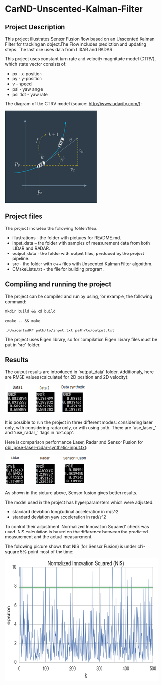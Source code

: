 # CarND-Unscented-Kalman-Filter
## Project Description
This project illustrates Sensor Fusion flow based on an Unscented Kalman Filter for tracking an object.The Flow includes prediction and updating steps. The last one uses data from LIDAR and RADAR.

This project uses constant turn rate and velocity magnitude model (CTRV), which state vector consists of:
- px - x-position
- py - y-position
- v - speed
- psi - yaw angle
- psi dot - yaw rate

The diagram of the CTRV model (source: http://www.udacity.com/):

<img src="https://github.com/SergeiDm/CarND-Unscented-Kalman-Filter/blob/master/illustrations/CTRV_model.png" width="300" height="300"/>

## Project files
The project includes the following folder/files:
- illustrations - the folder with pictures for README.md.
- input_data – the folder with samples of measurement data from both LIDAR and RADAR.
- output_data - the folder with output files, produced by the project pipeline.
- src - the folder with c++ files with Unscented Kalman Filter algorithm.
- CMakeLists.txt - the file for building program.

## Compiling and running the project
The project can be compiled and run by using, for example, the following command:

`mkdir build && cd build`

`cmake .. && make`

`./UnscentedKF path/to/input.txt path/to/output.txt`

The project uses Eigen library, so for compilation Eigen library files must be put in 'src' folder.

## Results
The output results are introduced in 'output_data' folder. Additionaly, here are RMSE values (calculated for 2D position and 2D velocity):

<img src="https://github.com/SergeiDm/CarND-Unscented-Kalman-Filter/blob/master/illustrations/RMSE.png" width="270" height="100"/>

It is possible to run the project in three different modes: considering laser only, with considering radar only, or with using both. There are 'use_laser_' and 'use_radar_' flags in 'ukf.cpp'. 

Here is comparison performance Laser, Radar and Sensor Fusion for [obj_pose-laser-radar-synthetic-input.txt](https://github.com/SergeiDm/CarND-Unscented-Kalman-Filter/blob/master/input_data/obj_pose-laser-radar-synthetic-input.txt):

<img src="https://github.com/SergeiDm/CarND-Unscented-Kalman-Filter/blob/master/illustrations/Sensor_fusion.png" width="270" height="100"/>

As shown in the picture above, Sensor fusion gives better results.

The model used in the project has hyperparameters which were adjusted:
- standard deviation longitudinal acceleration in m/s^2
- standard deviation yaw acceleration in rad/s^2

To control their adjustment 'Normalized Innovation Squared' check was used. NIS calculation is based on the difference between the predicted measurement and the actual measurement.

The following picture shows that NIS (for Sensor Fusion) is under chi-square 5% point most of the time:

<img src="https://github.com/SergeiDm/CarND-Unscented-Kalman-Filter/blob/master/illustrations/NIS.png" width="500" height="400"/>
